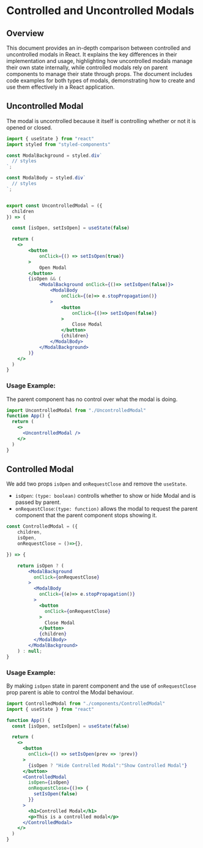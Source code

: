 # Controlled and Uncontrolled Modals

## Overview
This document provides an in-depth comparison between controlled and uncontrolled modals in React. It explains the key differences in their implementation and usage, highlighting how uncontrolled modals manage their own state internally, while controlled modals rely on parent components to manage their state through props. The document includes code examples for both types of modals, demonstrating how to create and use them effectively in a React application.

## Uncontrolled Modal
The modal is uncontrolled because it itself is controlling whether or not it is opened or closed.
```jsx
import { useState } from "react"
import styled from "styled-components"

const ModalBackground = styled.div`
  // styles
`;

const ModalBody = styled.div`
  // styles
`;


export const UncontrolledModal = ({
  children
}) => {

  const [isOpen, setIsOpen] = useState(false)

  return (
    <>
        <button 
            onClick={() => setIsOpen(true)}
        >
            Open Modal
        </button>
        {isOpen && (
            <ModalBackground onClick={()=> setIsOpen(false)}>
                <ModalBody 
                    onClick={(e)=> e.stopPropagation()}
                >
                    <button 
                        onClick={()=> setIsOpen(false)}
                    >
                        Close Modal
                    </button>
                    {children}
                </ModalBody>
            </ModalBackground>
        )}
    </>
  )
}
```

### Usage Example:
The parent component has no control over what the modal is doing.

```jsx
import UncontrolledModal from "./UncontrolledModal"
function App() {
  return (
    <>
      <UncontrolledModal />
    </>
  )
}
```

## Controlled Modal
We add two props `isOpen` and `onRequestClose` and remove the `useState`.
- `isOpen`: `(type: boolean)` controlls whether to show or hide Modal and is passed by parent.
- `onRequestClose`:`(type: function)` allows the modal to request the parent component that the parent component stops showing it.

```jsx
const ControlledModal = ({
    children,
    isOpen,
    onRequestClose = ()=>{},

}) => {

    return isOpen ? (
        <ModalBackground 
          onClick={onRequestClose}
        >
          <ModalBody 
            onClick={(e)=> e.stopPropagation()}
          >
            <button 
              onClick={onRequestClose}
            >
              Close Modal
            </button>
            {children}
          </ModalBody>
        </ModalBackground>
    ) : null;
}
```

### Usage Example:
By making `isOpen` state in parent component and the use of `onRequestClose` prop parent is able to control the Modal behaviour.
```jsx
import ControlledModal from "./components/ControlledModal"
import { useState } from "react"

function App() {
  const [isOpen, setIsOpen] = useState(false)

  return (
    <>
      <button 
        onClick={() => setIsOpen(prev => !prev)}
      >
        {isOpen ? "Hide Controlled Modal":"Show Controlled Modal"}
      </button>
      <ControlledModal 
        isOpen={isOpen} 
        onRequestClose={()=> {
          setIsOpen(false)
        }} 
      >
        <h1>Controlled Modal</h1>
        <p>This is a controlled modal</p>
      </ControlledModal>
    </>
  )
}
```
